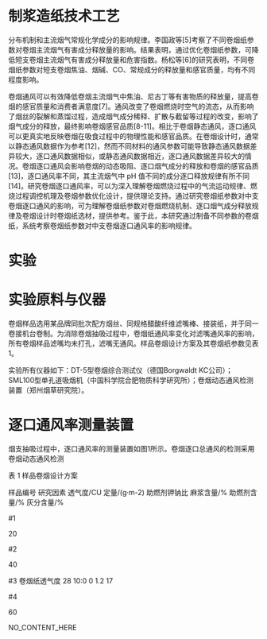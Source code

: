 # 制浆造纸技术工艺

分布机制和主流烟气常规化学成分的影响规律。李国政等[5]考察了不同卷烟纸参数对卷烟主流烟气有害成分释放量的影响。结果表明，通过优化卷烟纸参数，可降低短支卷烟主流烟气有害成分释放量和危害指数。杨松等[6]的研究表明，不同卷烟纸参数对短支卷烟焦油、烟碱、CO、常规成分的释放量和感官质量，均有不同程度影响。

卷烟通风可以有效降低卷烟主流烟气中焦油、尼古丁等有害物质的释放量，提高卷烟的感官质量和消费者满意度[7]。通风改变了卷烟燃烧时空气的流态，从而影响了烟丝的裂解和蒸馏过程，造成烟气成分稀释、扩散与截留等过程的改变，影响了烟气成分的释放，最终影响卷烟感官品质[8-11]。相比于卷烟静态通风，逐口通风可以更真实地反映卷烟在吸食过程中的物理性能和感官品质。在卷烟设计时，通常以静态通风数据作为参考[12]，然而不同材料的通风参数可能导致静态通风数据差异较大，逐口通风数据相似，或静态通风数据相近，逐口通风数据差异较大的情况。卷烟逐口通风会影响卷烟的动态吸阻、逐口烟气成分的释放和卷烟的感官品质[13]，逐口通风率不同，其主流烟气中 pH 值不同的成分逐口释放规律有所不同[14]。研究卷烟逐口通风率，可以为深入理解卷烟燃烧过程中的气流运动规律、燃烧过程调控机理及卷烟参数优化设计，提供理论支持。通过研究卷烟纸参数对中支卷烟逐口通风的影响，可为理解卷烟纸参数对卷烟燃烧机制、逐口烟气成分释放规律及卷烟设计时卷烟纸选材，提供参考。鉴于此，本研究通过制备不同参数的卷烟纸，系统考察卷烟纸参数对中支卷烟逐口通风率的影响规律。

# 实验

# 实验原料与仪器

卷烟样品选用某品牌同批次配方烟丝、同规格醋酸纤维滤嘴棒、接装纸，并于同一卷接机台卷制。为消除卷烟抽吸过程中，卷烟纸通风率变化对滤嘴通风率的影响，所有卷烟样品滤嘴均未打孔，滤嘴无通风。样品卷烟设计方案及其卷烟纸参数见表 1。

实验所有仪器如下：DT-5型卷烟综合测试仪（德国Borgwaldt KC公司）；SML100型单孔道吸烟机（中国科学院合肥物质科学研究所）；卷烟动态通风检测装置（郑州烟草研究院）。

# 逐口通风率测量装置

烟支抽吸过程中，逐口通风率的测量装置如图1所示。卷烟逐口总通风的检测采用卷烟动态通风检测

表 1 样品卷烟设计方案

样品编号
研究因素
透气度/CU
定量/(g·m-2)
助燃剂钾钠比
麻浆含量/%
助燃剂含量/%
灰分含量/%

#1

20

#2

40

#3
卷烟纸透气度
28
10∶0
0
1.2
17

#4

60

NO_CONTENT_HERE